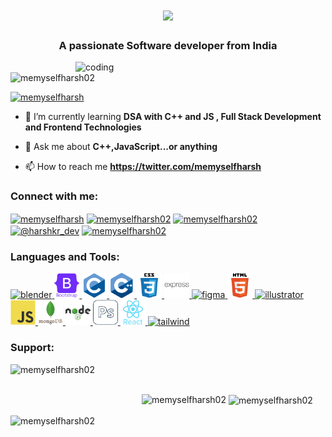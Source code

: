 






<h1 align="center">
    <img src="(https://readme-typing-svg.herokuapp.com?font=Honk&size=45&pause=1000&center=true&vCenter=true&random=false&width=500&height=700&lines=Hi+There!..+%F0%9F%91%8B%F0%9F%A4%98;I'm+Harsh+kumar!" />
</h1>

<div>
<h3 align="center">A passionate Software developer from India</h3>

<img align="right" alt="coding" width="400" src="https://miro.medium.com/v2/resize:fit:1360/1*zVnWJtyGOX_kUIDm6ccCfQ.gif">


<p align="left"> <img src="https://komarev.com/ghpvc/?username=memyselfharsh02&label=Profile%20views&color=0e75b6&style=flat" alt="memyselfharsh02" /> </p>

<p align="left"> <a href="https://twitter.com/memyselfharsh" target="blank"><img src="https://img.shields.io/twitter/follow/memyselfharsh?logo=twitter&style=for-the-badge" alt="memyselfharsh" /></a> </p>

- 🌱 I’m currently learning **DSA with C++ and JS , Full Stack Development and Frontend Technologies**

- 💬 Ask me about **C++,JavaScript...or anything**

- 📫 How to reach me **https://twitter.com/memyselfharsh**

<h3 align="left">Connect with me:</h3>
<p align="left">
<a href="https://twitter.com/memyselfharsh" target="blank"><img align="center" src="https://raw.githubusercontent.com/rahuldkjain/github-profile-readme-generator/master/src/images/icons/Social/twitter.svg" alt="memyselfharsh" height="30" width="40" /></a>
<a href="https://linkedin.com/in/memyselfharsh02" target="blank"><img align="center" src="https://raw.githubusercontent.com/rahuldkjain/github-profile-readme-generator/master/src/images/icons/Social/linked-in-alt.svg" alt="memyselfharsh02" height="30" width="40" /></a>
<a href="https://instagram.com/memyselfharsh02" target="blank"><img align="center" src="https://raw.githubusercontent.com/rahuldkjain/github-profile-readme-generator/master/src/images/icons/Social/instagram.svg" alt="memyselfharsh02" height="30" width="40" /></a>
<a href="https://www.hackerrank.com/@harshkr_dev" target="blank"><img align="center" src="https://raw.githubusercontent.com/rahuldkjain/github-profile-readme-generator/master/src/images/icons/Social/hackerrank.svg" alt="@harshkr_dev" height="30" width="40" /></a>
<a href="/memyselfharsh02" target="blank"><img align="center" src="https://raw.githubusercontent.com/rahuldkjain/github-profile-readme-generator/master/src/images/icons/Social/rss.svg" alt="memyselfharsh02" height="30" width="40" /></a>
</p>

<h3 align="left">Languages and Tools:</h3>
<p align="left"> <a href="https://www.blender.org/" target="_blank" rel="noreferrer"> <img src="https://download.blender.org/branding/community/blender_community_badge_white.svg" alt="blender" width="40" height="40"/> </a> <a href="https://getbootstrap.com" target="_blank" rel="noreferrer"> <img src="https://raw.githubusercontent.com/devicons/devicon/master/icons/bootstrap/bootstrap-plain-wordmark.svg" alt="bootstrap" width="40" height="40"/> </a> <a href="https://www.cprogramming.com/" target="_blank" rel="noreferrer"> <img src="https://raw.githubusercontent.com/devicons/devicon/master/icons/c/c-original.svg" alt="c" width="40" height="40"/> </a> <a href="https://www.w3schools.com/cpp/" target="_blank" rel="noreferrer"> <img src="https://raw.githubusercontent.com/devicons/devicon/master/icons/cplusplus/cplusplus-original.svg" alt="cplusplus" width="40" height="40"/> </a> <a href="https://www.w3schools.com/css/" target="_blank" rel="noreferrer"> <img src="https://raw.githubusercontent.com/devicons/devicon/master/icons/css3/css3-original-wordmark.svg" alt="css3" width="40" height="40"/> </a> <a href="https://expressjs.com" target="_blank" rel="noreferrer"> <img src="https://raw.githubusercontent.com/devicons/devicon/master/icons/express/express-original-wordmark.svg" alt="express" width="40" height="40"/> </a> <a href="https://www.figma.com/" target="_blank" rel="noreferrer"> <img src="https://www.vectorlogo.zone/logos/figma/figma-icon.svg" alt="figma" width="40" height="40"/> </a> <a href="https://www.w3.org/html/" target="_blank" rel="noreferrer"> <img src="https://raw.githubusercontent.com/devicons/devicon/master/icons/html5/html5-original-wordmark.svg" alt="html5" width="40" height="40"/> </a> <a href="https://www.adobe.com/in/products/illustrator.html" target="_blank" rel="noreferrer"> <img src="https://www.vectorlogo.zone/logos/adobe_illustrator/adobe_illustrator-icon.svg" alt="illustrator" width="40" height="40"/> </a> <a href="https://developer.mozilla.org/en-US/docs/Web/JavaScript" target="_blank" rel="noreferrer"> <img src="https://raw.githubusercontent.com/devicons/devicon/master/icons/javascript/javascript-original.svg" alt="javascript" width="40" height="40"/> </a> <a href="https://www.mongodb.com/" target="_blank" rel="noreferrer"> <img src="https://raw.githubusercontent.com/devicons/devicon/master/icons/mongodb/mongodb-original-wordmark.svg" alt="mongodb" width="40" height="40"/> </a> <a href="https://nodejs.org" target="_blank" rel="noreferrer"> <img src="https://raw.githubusercontent.com/devicons/devicon/master/icons/nodejs/nodejs-original-wordmark.svg" alt="nodejs" width="40" height="40"/> </a> <a href="https://www.photoshop.com/en" target="_blank" rel="noreferrer"> <img src="https://raw.githubusercontent.com/devicons/devicon/master/icons/photoshop/photoshop-line.svg" alt="photoshop" width="40" height="40"/> </a> <a href="https://reactjs.org/" target="_blank" rel="noreferrer"> <img src="https://raw.githubusercontent.com/devicons/devicon/master/icons/react/react-original-wordmark.svg" alt="react" width="40" height="40"/> </a> <a href="https://tailwindcss.com/" target="_blank" rel="noreferrer"> <img src="https://www.vectorlogo.zone/logos/tailwindcss/tailwindcss-icon.svg" alt="tailwind" width="40" height="40"/> </a> </p>

<h3 align="left">Support:</h3>
<p><a href="https://www.buymeacoffee.com/memyselfharsh02"> <img align="left" src="https://cdn.buymeacoffee.com/buttons/v2/default-yellow.png" height="50" width="210" alt="memyselfharsh02" /></a></p><br><br>

<p><img align="left" src="https://github-readme-stats.vercel.app/api/top-langs?username=memyselfharsh02&show_icons=true&locale=en&layout=compact" alt="memyselfharsh02" /></p>

<p>&nbsp;<img align="center" src="https://github-readme-stats.vercel.app/api?username=memyselfharsh02&show_icons=true&locale=en" alt="memyselfharsh02" /></p>

<p><img align="center" src="https://github-readme-streak-stats.herokuapp.com/?user=memyselfharsh02&" alt="memyselfharsh02" /></p>
